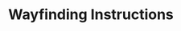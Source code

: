 ---
title: Wayfinding Instructions
eleventyNavigation:
  parent: directions
  key: wayfinding-instructions
  title: Wayfinding Instructions
---